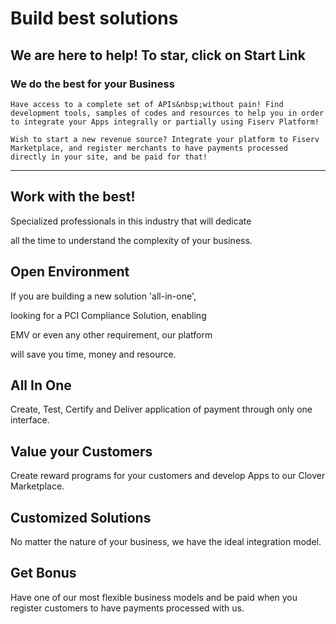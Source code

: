 
# Build best solutions
    
## We are here to help! To star, click on Start Link
 
### We do the best for your Business

    Have access to a complete set of APIs&nbsp;without pain! Find development tools, samples of codes and resources to help you in order to integrate your Apps integrally or partially using Fiserv Platform!
    
    Wish to start a new revenue source? Integrate your platform to Fiserv Marketplace, and register merchants to have payments processed directly in your site, and be paid for that!
    
---

 ## Work with the best!
 
 Specialized professionals in this industry that will dedicate 
 
 all the time to understand the complexity of your business.

## Open Environment

If you are building a new solution 'all-in-one',

 looking for a PCI Compliance Solution, enabling 
 
 EMV or even any other requirement, our platform 
 
 will save you time, money and resource.

## All In One
      
Create, Test, Certify and Deliver application of payment through only one interface.
      
## Value your Customers
      
Create reward programs for your customers and develop Apps to our Clover Marketplace.

## Customized Solutions
      
No matter the nature of your business, we have the ideal integration model.

## Get Bonus
      
Have one of our most flexible business models and be paid when you register customers to have payments processed with us.
